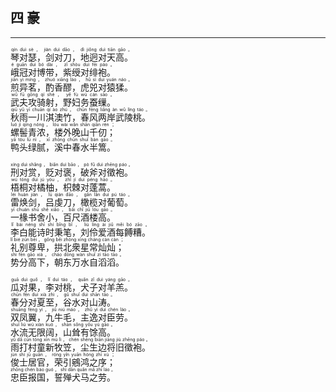 ## 四 豪
---
<div>

<p>
<ruby><rb> 琴对瑟，剑对刀，地迥对天高。 </rb> <rt>qín  duì  sè ， jiàn  duì  dāo ， dì  jiǒng  duì  tiān  gāo 。</rt></ruby><BR>
<ruby><rb> 峨冠对博带，紫绶对绯袍。 </rb> <rt>é  guān  duì  bó  dài ， zǐ  shòu  duì  fēi  páo 。</rt></ruby><BR>
<ruby><rb> 煎异茗，酌香醪，虎兕对猿猱。 </rb> <rt>jiān  yì  míng ， zhuó  xiāng  láo ， hǔ  sì  duì  yuán  náo 。</rt></ruby><BR>
<ruby><rb> 武夫攻骑射，野妇务蚕缫。 </rb> <rt>wǔ  fū  gōng  qí  shè ， yě  fù  wù  cán  sāo 。</rt></ruby><BR>
<ruby><rb> 秋雨一川淇澳竹，春风两岸武陵桃。 </rb> <rt>qiū  yǔ  yī  chuān  qí  ào  zhú ， chūn  fēng  liǎng  àn  wǔ  líng  táo 。</rt></ruby><BR>
<ruby><rb> 螺髻青浓，楼外晚山千仞； </rb> <rt>luó  jì  qīng  nóng ， lóu  wài  wǎn  shān  qiān  rèn ；</rt></ruby><BR>
<ruby><rb> 鸭头绿腻，溪中春水半篙。 </rb> <rt>yā  tóu  lǜ  nì ， xī  zhōng  chūn  shuǐ  bàn  gāo 。</rt></ruby><BR></p>

<p>
<ruby><rb> 刑对赏，贬对褒，破斧对徵袍。 </rb> <rt>xíng  duì  shǎng ， biǎn  duì  bāo ， pò  fǔ  duì  zhēng  páo 。</rt></ruby><BR>
<ruby><rb> 梧桐对橘柚，枳棘对蓬蒿。 </rb> <rt>wú  tóng  duì  jú  yòu ， zhǐ  jí  duì  péng  hāo 。</rt></ruby><BR>
<ruby><rb> 雷焕剑，吕虔刀，橄榄对葡萄。 </rb> <rt>léi  huàn  jiàn ， lǚ  qián  dāo ， gǎn  lǎn  duì  pú  táo 。</rt></ruby><BR>
<ruby><rb> 一椽书舍小，百尺酒楼高。 </rb> <rt>yī  chuán  shū  shě  xiǎo ， bǎi  chǐ  jiǔ  lóu  gāo 。</rt></ruby><BR>
<ruby><rb> 李白能诗时秉笔，刘伶爱酒每餺糟。 </rb> <rt>lǐ  bái  néng  shī  shí  bǐng  bǐ ， liú  líng  ài  jiǔ  měi  bó  zāo 。</rt></ruby><BR>
<ruby><rb> 礼别尊卑，拱北衆星常灿灿； </rb> <rt>lǐ  bié  zūn  bēi ， gǒng  běi  zhòng  xīng  cháng  càn  càn ；</rt></ruby><BR>
<ruby><rb> 势分高下，朝东万水自滔滔。 </rb> <rt>shì  fēn  gāo  xià ， cháo  dōng  wàn  shuǐ  zì  tāo  tāo 。</rt></ruby><BR></p>

<p>
<ruby><rb> 瓜对果，李对桃，犬子对羊羔。 </rb> <rt>guā  duì  guǒ ， lǐ  duì  táo ， quǎn  zǐ  duì  yáng  gāo 。</rt></ruby><BR>
<ruby><rb> 春分对夏至，谷水对山涛。 </rb> <rt>chūn  fēn  duì  xià  zhì ， gǔ  shuǐ  duì  shān  tāo 。</rt></ruby><BR>
<ruby><rb> 双凤翼，九牛毛，主逸对臣劳。 </rb> <rt>shuāng  fèng  yì ， jiǔ  niú  máo ， zhǔ  yì  duì  chén  láo 。</rt></ruby><BR>
<ruby><rb> 水流无限阔，山耸有馀高。 </rb> <rt>shuǐ  liú  wú  xiàn  kuò ， shān  sǒng  yǒu  yú  gāo 。</rt></ruby><BR>
<ruby><rb> 雨打村童新牧笠，尘生边将旧徵袍。 </rb> <rt>yǔ  dǎ  cūn  tóng  xīn  mù  lì ， chén  shēng  biān  jiāng  jiù  zhēng  páo 。</rt></ruby><BR>
<ruby><rb> 俊士居官，荣引鵷鸿之序； </rb> <rt>jùn  shì  jū  guān ， róng  yǐn  yuān  hóng  zhī  xù ；</rt></ruby><BR>
<ruby><rb> 忠臣报国，誓殚犬马之劳。 </rb> <rt>zhōng  chén  bào  guó ， shì  dān  quǎn  mǎ  zhī  láo 。</rt></ruby><BR></p>

</div>

